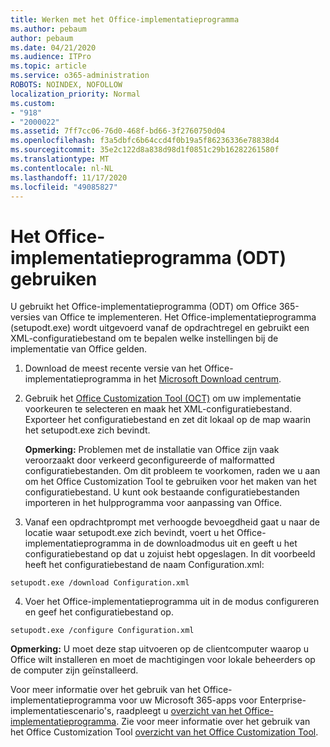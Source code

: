 ```yaml
---
title: Werken met het Office-implementatieprogramma
ms.author: pebaum
author: pebaum
ms.date: 04/21/2020
ms.audience: ITPro
ms.topic: article
ms.service: o365-administration
ROBOTS: NOINDEX, NOFOLLOW
localization_priority: Normal
ms.custom:
- "918"
- "2000022"
ms.assetid: 7ff7cc06-76d0-468f-bd66-3f2760750d04
ms.openlocfilehash: f3a5dbfc6b64ccd4f0b19a5f86236336e78838d4
ms.sourcegitcommit: 35e2c122d8a838d98d1f0851c29b16282261580f
ms.translationtype: MT
ms.contentlocale: nl-NL
ms.lasthandoff: 11/17/2020
ms.locfileid: "49085827"
---
```

# <a name="using-the-office-deployment-tool-odt"></a>Het Office-implementatieprogramma (ODT) gebruiken

U gebruikt het Office-implementatieprogramma (ODT) om Office 365-versies van Office te implementeren. Het Office-implementatieprogramma (setupodt.exe) wordt uitgevoerd vanaf de opdrachtregel en gebruikt een XML-configuratiebestand om te bepalen welke instellingen bij de implementatie van Office gelden.
  
1. Download de meest recente versie van het Office-implementatieprogramma in het [Microsoft Download centrum](https://go.microsoft.com/fwlink/p/?LinkID=626065).

2. Gebruik het [Office Customization Tool (OCT)](https://config.office.com) om uw implementatie voorkeuren te selecteren en maak het XML-configuratiebestand. Exporteer het configuratiebestand en zet dit lokaal op de map waarin het setupodt.exe zich bevindt.

    **Opmerking:** Problemen met de installatie van Office zijn vaak veroorzaakt door verkeerd geconfigureerde of malformatted configuratiebestanden. Om dit probleem te voorkomen, raden we u aan om het Office Customization Tool te gebruiken voor het maken van het configuratiebestand. U kunt ook bestaande configuratiebestanden importeren in het hulpprogramma voor aanpassing van Office.

3. Vanaf een opdrachtprompt met verhoogde bevoegdheid gaat u naar de locatie waar setupodt.exe zich bevindt, voert u het Office-implementatieprogramma in de downloadmodus uit en geeft u het configuratiebestand op dat u zojuist hebt opgeslagen. In dit voorbeeld heeft het configuratiebestand de naam Configuration.xml:

```setupodt.exe /download Configuration.xml```

4. Voer het Office-implementatieprogramma uit in de modus configureren en geef het configuratiebestand op.

```setupodt.exe /configure Configuration.xml```

**Opmerking:** U moet deze stap uitvoeren op de clientcomputer waarop u Office wilt installeren en moet de machtigingen voor lokale beheerders op de computer zijn geïnstalleerd.

Voor meer informatie over het gebruik van het Office-implementatieprogramma voor uw Microsoft 365-apps voor Enterprise-implementatiescenario's, raadpleegt u [overzicht van het Office-implementatieprogramma](https://docs.microsoft.com/deployoffice/overview-office-deployment-tool). Zie voor meer informatie over het gebruik van het Office Customization Tool [overzicht van het Office Customization Tool](https://docs.microsoft.com/DeployOffice/overview-of-the-office-customization-tool-for-click-to-run).
